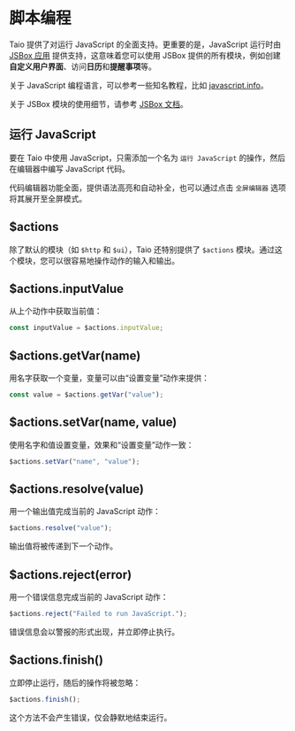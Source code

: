 # 脚本编程

Taio 提供了对运行 JavaScript 的全面支持。更重要的是，JavaScript 运行时由 [JSBox 应用](https://apps.apple.com/cn/app/id1312014438) 提供支持，这意味着您可以使用 JSBox 提供的所有模块，例如创建**自定义用户界面**、访问**日历**和**提醒事项**等。

关于 JavaScript 编程语言，可以参考一些知名教程，比如 [javascript.info](https://javascript.info/)。

关于 JSBox 模块的使用细节，请参考 [JSBox 文档](https://docs.xteko.com/#/)。

## 运行 JavaScript

要在 Taio 中使用 JavaScript，只需添加一个名为 `运行 JavaScript` 的操作，然后在编辑器中编写 JavaScript 代码。

代码编辑器功能全面，提供语法高亮和自动补全，也可以通过点击 `全屏编辑器` 选项将其展开至全屏模式。

## $actions

除了默认的模块（如 `$http` 和 `$ui`），Taio 还特别提供了 `$actions` 模块。通过这个模块，您可以很容易地操作动作的输入和输出。

## $actions.inputValue

从上个动作中获取当前值：

```js
const inputValue = $actions.inputValue;
```

## $actions.getVar(name)

用名字获取一个变量，变量可以由“设置变量”动作来提供：

```js
const value = $actions.getVar("value");
```

## $actions.setVar(name, value)

使用名字和值设置变量，效果和“设置变量”动作一致：

```js
$actions.setVar("name", "value");
```

## $actions.resolve(value)

用一个输出值完成当前的 JavaScript 动作：

```js
$actions.resolve("value");
```

输出值将被传递到下一个动作。

## $actions.reject(error)

用一个错误信息完成当前的 JavaScript 动作：

```js
$actions.reject("Failed to run JavaScript.");
```

错误信息会以警报的形式出现，并立即停止执行。

## $actions.finish()

立即停止运行，随后的操作将被忽略：

```js
$actions.finish();
```

这个方法不会产生错误，仅会静默地结束运行。